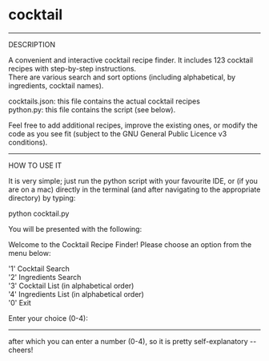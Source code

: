 # cocktail

-------------------------------------------

DESCRIPTION

A convenient and interactive cocktail recipe finder. It includes 123 cocktail recipes with step-by-step instructions.   
There are various search and sort options (including alphabetical, by ingredients, cocktail names). 

cocktails.json: this file contains the actual cocktail recipes   
python.py: this file contains the script (see below).

Feel free to add additional recipes, improve the existing ones, or modify the code as you see fit (subject to the GNU General Public Licence v3 conditions). 

-------------------------------------------

HOW TO USE IT

It is very simple; just run the python script with your favourite IDE, or (if you are on a mac) directly in the terminal (and after navigating to the appropriate directory) by typing:

python cocktail.py

You will be presented with the following:

Welcome to the Cocktail Recipe Finder!
Please choose an option from the menu below:

'1' Cocktail Search  
'2' Ingredients Search  
'3' Cocktail List (in alphabetical order)  
'4' Ingredients List (in alphabetical order)  
'0' Exit  

Enter your choice (0-4): 

----------------------------------------------

after which you can enter a number (0-4), so it is pretty self-explanatory --cheers!
